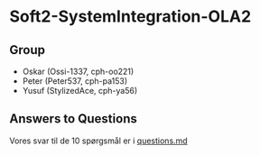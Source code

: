 # Soft2-SystemIntegration-OLA2

## Group

- Oskar (Ossi-1337, cph-oo221)
- Peter (Peter537, cph-pa153)
- Yusuf (StylizedAce, cph-ya56)

## Answers to Questions

Vores svar til de 10 spørgsmål er i [questions.md](./questions.md)
